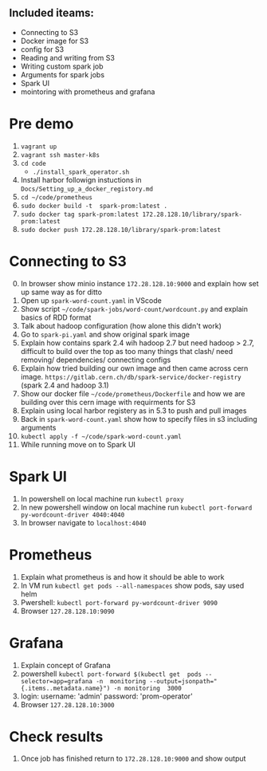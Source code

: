 ## Included iteams:
* Connecting to S3 
* Docker image for S3
* config for S3
* Reading and writing from S3
* Writing custom spark job
* Arguments for spark jobs
* Spark UI
* mointoring with prometheus and grafana

# Pre demo
1. `vagrant up`
2. `vagrant ssh master-k8s`
3. `cd code`
    - `./install_spark_operator.sh`
4. Install harbor followign instuctions in `Docs/Setting_up_a_docker_registory.md`
5. `cd ~/code/prometheus`
6. `sudo docker build -t  spark-prom:latest .`
7. `sudo docker tag spark-prom:latest 172.28.128.10/library/spark-prom:latest`
8. `sudo docker push 172.28.128.10/library/spark-prom:latest`

# Connecting to S3
0. In browser show minio instance `172.28.128.10:9000` and explain how set up same way as for ditto
1. Open up `spark-word-count.yaml` in VScode
2. Show script `~/code/spark-jobs/word-count/wordcount.py` and explain basics of RDD format
2. Talk about hadoop configuration (how alone this didn't work)
3. Go to `spark-pi.yaml` and show original spark image
4. Explain how contains spark 2.4 wih hadoop 2.7 but need hadoop > 2.7, difficult to build over the top as too many things that clash/ need removing/ dependencies/ connecting configs
5. Explain how tried building our own image and then came across cern image. `https://gitlab.cern.ch/db/spark-service/docker-registry` (spark 2.4 and hadoop 3.1)
6. Show our docker file `~/code/prometheus/Dockerfile` and how we are building over this cern image with requirments for S3
7. Explain using local harbor registery as in 5.3 to push and pull images
8. Back in `spark-word-count.yaml` show how to specify files in s3 including arguments
9. `kubectl apply -f ~/code/spark-word-count.yaml`
10. While running move on to Spark UI

# Spark UI
1. In powershell on local machine run `kubectl proxy`
2. In new powershell window on local machine run `kubectl port-forward py-wordcount-driver 4040:4040`
3. In browser navigate to `localhost:4040`

# Prometheus
1. Explain what prometheus is and how it should be able to work
2. In VM run `kubectl get pods --all-namespaces` show pods, say used helm 
3. Pwershell: `kubectl port-forward py-wordcount-driver 9090`
4. Browser `127.28.128.10:9090`

# Grafana
1. Explain concept of Grafana
2. powershell `kubectl port-forward $(kubectl get  pods --selector=app=grafana -n  monitoring --output=jsonpath="{.items..metadata.name}") -n monitoring  3000`
3. login: username: 'admin' password: 'prom-operator'
4. Browser `127.28.128.10:3000`


# Check results
1. Once job has finished return to `172.28.128.10:9000` and show output
